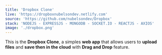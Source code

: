 ```yaml
---
title: 'Dropbox Clone'
live: 'https://dropboxnubelsondev.netlify.com'
source: 'https://github.com/nubelsondev/Dropbox'
stack: 'NODEJS - EXPRESSJS - MONGODB - SOCKET.IO - REACTJS - AXIOS'
image: './dropbox.png'
---
```


This is the **Dropbox Clone**, a simples **web app** that allows users to **upload files** and **save then in the cloud** with **Drag and Drop** feature.
